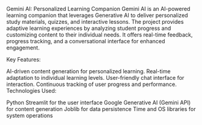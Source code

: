 Gemini AI: Personalized Learning Companion
Gemini AI is an AI-powered learning companion that leverages Generative AI to deliver personalized study materials, quizzes, and interactive lessons. The project provides adaptive learning experiences by analyzing student progress and customizing content to their individual needs. It offers real-time feedback, progress tracking, and a conversational interface for enhanced engagement.

Key Features:

AI-driven content generation for personalized learning.
Real-time adaptation to individual learning levels.
User-friendly chat interface for interaction.
Continuous tracking of user progress and performance.
Technologies Used:

Python
Streamlit for the user interface
Google Generative AI (Gemini API) for content generation
Joblib for data persistence
Time and OS libraries for system operations
